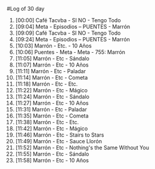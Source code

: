 #Log of 30 day

1. [00:00] Café Tacvba - SI NO - Tengo Todo
1. [09:04] Meta - Episodios – PUENTES - Marrón
1. [09:09] Café Tacvba - SI NO - Tengo Todo
1. [09:24] Meta - Episodios – PUENTES - Marrón
1. [10:03] Marrón - Etc. - 10 Años
1. [10:06] Puentes - Meta - Meta - 755: Marrón
1. [11:05] Marrón - Etc - Sándalo
1. [11:07] Marrón - Etc - 10 Años
1. [11:11] Marrón - Etc - Paladar
1. [11:14] Marrón - Etc - Cometa
1. [11:18] Marrón - Etc - Etc.
1. [11:22] Marrón - Etc - Mágico
1. [11:24] Marrón - Etc - Sándalo
1. [11:27] Marrón - Etc - 10 Años
1. [11:31] Marrón - Etc - Paladar
1. [11:35] Marrón - Etc - Cometa
1. [11:38] Marrón - Etc - Etc.
1. [11:42] Marrón - Etc - Mágico
1. [11:46] Marrón - Etc - Stairs to Stars
1. [11:49] Marrón - Etc - Sauce Llorón
1. [11:52] Marrón - Etc - Nothing's the Same Without You
1. [11:55] Marrón - Etc - Sándalo
1. [11:58] Marrón - Etc - 10 Años
